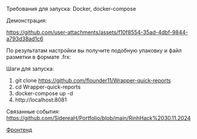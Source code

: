 Требования для запуска: Docker, docker-compose

Демонстрация:

https://github.com/user-attachments/assets/f10f8554-35ad-4dbf-9844-a793d38ad1c6

По результатам настройки вы получите подобную упаковку и файл разметки в формате .frx:

Шаги для запуска:
1. git clone https://github.com/flounder11/Wrapper-quick-reports
2. cd Wrapper-quick-reports
3. docker-compose up -d
4. http://localhost:8081

Связанные события: https://github.com/SidereaH/Portfolio/blob/main/RinhHack%2030.11.2024

[Фронтенд](https://github.com/flounder11/wrapper-front)
